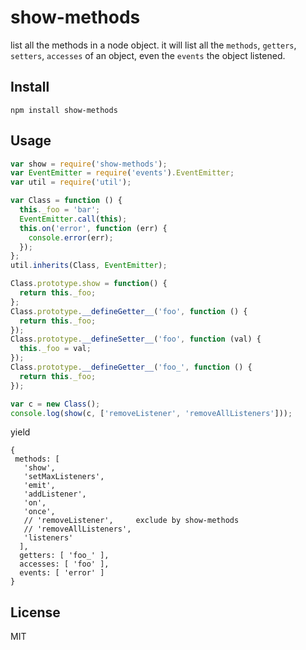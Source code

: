 show-methods
============

list all the methods in a node object.
it will list all the `methods`, `getters`, `setters`, `accesses` of an object,
even the `events` the object listened.

## Install

```
npm install show-methods
```

## Usage

```js
var show = require('show-methods');
var EventEmitter = require('events').EventEmitter;
var util = require('util');

var Class = function () {
  this._foo = 'bar';
  EventEmitter.call(this);
  this.on('error', function (err) {
    console.error(err);
  });
};
util.inherits(Class, EventEmitter);

Class.prototype.show = function() {
  return this._foo;
};
Class.prototype.__defineGetter__('foo', function () {
  return this._foo;
});
Class.prototype.__defineSetter__('foo', function (val) {
  this._foo = val;
});
Class.prototype.__defineGetter__('foo_', function () {
  return this._foo;
});

var c = new Class();
console.log(show(c, ['removeListener', 'removeAllListeners']));
```

yield

```
{
 methods: [
   'show',
   'setMaxListeners',
   'emit',
   'addListener',
   'on',
   'once',
   // 'removeListener',     exclude by show-methods
   // 'removeAllListeners',
   'listeners'
  ],
  getters: [ 'foo_' ],
  accesses: [ 'foo' ],
  events: [ 'error' ]
}
```

## License

MIT
